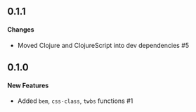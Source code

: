 ## 0.1.1

#### Changes

  - Moved Clojure and ClojureScript into dev dependencies #5

## 0.1.0

#### New Features

  - Added `bem`, `css-class`, `twbs` functions #1
